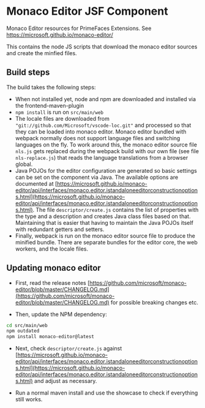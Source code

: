 # Monaco Editor JSF Component

Monaco Editor resources for PrimeFaces Extensions. See https://microsoft.github.io/monaco-editor/

This contains the node JS scripts that download the monaco editor sources and create the minfied files.

## Build steps

The build takes the following steps:

* When not installed yet, node and npm are downloaded and installed via the frontend-maven-plugin
* `npm install` is run on `src/main/web`
* The locale files are downloaded from `"git://github.com/Microsoft/vscode-loc.git"` and processed so that they can be loaded into monaco editor. Monaco editor bundled with webpack normally does not support language files and switching languages on the fly. To work around this, the monaco editor source file `nls.js` gets replaced during the webpack build with our own file (see file `nls-replace.js`) that reads the language translations from a browser global.
* Java POJOs for the editor configuration are generated so basic settings can be set on the component via Java. The available options are documented at [https://microsoft.github.io/monaco-editor/api/interfaces/monaco.editor.istandaloneeditorconstructionoptions.html](https://microsoft.github.io/monaco-editor/api/interfaces/monaco.editor.istandaloneeditorconstructionoptions.html). The file `descriptor/create.js` contains the list of properties with the type and a description and creates Java class files based on that. Maintaining that is easier that having to maintain the Java POJOs itself with redundant getters and setters.
* Finally, webpack is run on the monaco editor source file to produce the minified bundle. There are separate bundles for the editor core, the web workers, and the locale files.

## Updating monaco editor

* First, read the release notes [https://github.com/microsoft/monaco-editor/blob/master/CHANGELOG.md](https://github.com/microsoft/monaco-editor/blob/master/CHANGELOG.md) for possible breaking changes etc.

* Then, update the NPM dependency:

```bash
cd src/main/web
npm outdated
npm install monaco-editor@latest
```

* Next, check `descriptor/create.js` against [https://microsoft.github.io/monaco-editor/api/interfaces/monaco.editor.istandaloneeditorconstructionoptions.html](https://microsoft.github.io/monaco-editor/api/interfaces/monaco.editor.istandaloneeditorconstructionoptions.html) and adjust as necessary.

* Run a normal maven install and use the showcase to check if everything still works.